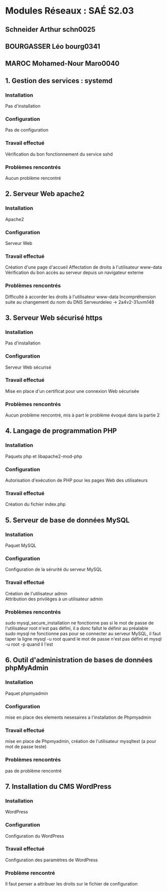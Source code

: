# Modules Réseaux : SAÉ S2.03

## Schneider Arthur schn0025

## BOURGASSER Léo bourg0341

## MAROC Mohamed-Nour Maro0040

## 1. Gestion des services : systemd

### Installation

Pas d'installation

### Configuration

Pas de configuration

### Travail effectué

Vérification du bon fonctionnement du service sshd

### Problèmes rencontrés

Aucun problème rencontré

## 2. Serveur Web apache2

### Installation

Apache2

### Configuration

Serveur Web

### Travail effectué

Création d'une page d'accueil
Affectation de droits à l'utilisateur www-data
Vérification du bon accès au serveur depuis un navigateur externe

### Problèmes rencontrés

Difficulté à accorder les droits à l'utilisateur www-data
Incompréhension suite au changement du nom du DNS
Serveurdeleo -> 2a4v2-31uvm148

## 3. Serveur Web sécurisé https

### Installation

Pas d'installation

### Configuration

Serveur Web sécurisé

### Travail effectué

Mise en place d'un certificat pour une connexion Web sécurisée

### Problèmes rencontrés

Aucun problème rencontré, mis à part le problème évoqué dans la partie 2

## 4. Langage de programmation PHP 

### Installation

Paquets php et libapache2-mod-php

### Configuration

Autorisation d'exécution de PHP pour les pages Web des utilisateurs

### Travail effectué

Création du fichier index.php

## 5. Serveur de base de données MySQL

### Installation

Paquet MySQL

### Configuration

Configuration de la sérurité du serveur MySQL

### Travail effectué

Création de l'utilisateur admin  
Attribution des privilèges à un utilisateur admin

### Problèmes rencontrés 

sudo mysql_secure_installation ne fonctionne pas si le mot de passe de l'utilisateur root n'est pas défini, il a donc fallut le définir au préalable  
sudo mysql ne fonctionne pas pour se connecter au serveur MySQL, il faut taper la ligne mysql -u root quand le mot de passe n'est pas défini et mysql -u root -p quand il l'est

## 6. Outil d'administration de bases de données phpMyAdmin

### Installation

Paquet phpmyadmin

### Configuration

mise en place des elements nesesaires a l'installation de Phpmyadmin

### Travail effectué

mise en place de Phpmyadmin, création de l'utilisateur mysqltest (a pour mot de passe teste)

### Problèmes rencontrés 

pas de problème rencontré

## 7. Installation du CMS WordPress

### Installation
WordPress

### Configuration
Configuration du WordPress

### Travail effectué
Configuration des paramètres de WordPress

### Problème rencontré
Il faut penser a attribuer les droits sur le fichier de configuration